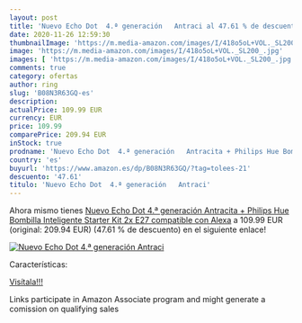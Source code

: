 ```yaml
---
layout: post
title: 'Nuevo Echo Dot  4.ª generación   Antraci al 47.61 % de descuento'
date: 2020-11-26 12:59:30
thumbnailImage: 'https://m.media-amazon.com/images/I/418o5oL+VOL._SL200_.jpg'
image: 'https://m.media-amazon.com/images/I/418o5oL+VOL._SL200_.jpg'
images: [ 'https://m.media-amazon.com/images/I/418o5oL+VOL._SL200_.jpg' ]
comments: true
category: ofertas
author: ring
slug: 'B08N3R63GQ-es'
description:
actualPrice: 109.99 EUR
currency: EUR
price: 109.99
comparePrice: 209.94 EUR
inStock: true
prodname: 'Nuevo Echo Dot  4.ª generación   Antracita + Philips Hue Bombilla Inteligente Starter Kit  2x E27   compatible con Alexa'
country: 'es'
buyurl: 'https://www.amazon.es/dp/B08N3R63GQ/?tag=tolees-21'
descuento: '47.61'
titulo: 'Nuevo Echo Dot  4.ª generación   Antraci'
---
```


Ahora mismo tienes [Nuevo Echo Dot  4.ª generación   Antracita + Philips Hue Bombilla Inteligente Starter Kit  2x E27   compatible con Alexa](https://www.amazon.es/dp/B08N3R63GQ/?tag=tolees-21) a 109.99 EUR (original: 209.94 EUR) (47.61 %  de descuento) en el siguiente enlace!

[![Nuevo Echo Dot  4.ª generación   Antraci](https://m.media-amazon.com/images/I/418o5oL+VOL._SL200_.jpg)](https://www.amazon.es/dp/B08N3R63GQ/?tag=tolees-21)

Características:


[Visítala!!!](https://www.amazon.es/dp/B08N3R63GQ/?tag=tolees-21)

Links participate in Amazon Associate program and might generate a comission on qualifying sales
